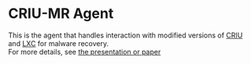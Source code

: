 # CRIU-MR Agent

This is the agent that handles interaction with modified versions of 
[CRIU](https://github.com/ashtonwebster/criu)
and [LXC](https://github.com/ashtonwebster/lxc) for malware recovery.  
For more details, see [the presentation or paper](https://www.usenix.org/conference/usenixsecurity18/presentation/webster)
